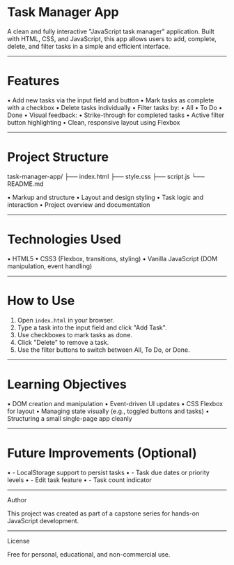 # Task Manager App

A clean and fully interactive "JavaScript task manager" application. Built with HTML, CSS, and JavaScript, this app allows users to add, complete, delete, and filter tasks in a simple and efficient interface.

----------------------------------------------------------

# Features

• Add new tasks via the input field and button
• Mark tasks as complete with a checkbox
• Delete tasks individually
• Filter tasks by:
    • All
    • To Do
    • Done
• Visual feedback:
    • Strike-through for completed tasks
    • Active filter button highlighting
• Clean, responsive layout using Flexbox

----------------------------------------------------------

# Project Structure

task-manager-app/
├── index.html
├── style.css
├── script.js
└── README.md

• Markup and structure
• Layout and design styling
• Task logic and interaction
• Project overview and documentation

----------------------------------------------------------

# Technologies Used

• HTML5
• CSS3 (Flexbox, transitions, styling)
• Vanilla JavaScript (DOM manipulation, event handling)

----------------------------------------------------------

# How to Use

1. Open `index.html` in your browser.
2. Type a task into the input field and click "Add Task".
3. Use checkboxes to mark tasks as done.
4. Click "Delete" to remove a task.
5. Use the filter buttons to switch between All, To Do, or Done.

----------------------------------------------------------

# Learning Objectives

• DOM creation and manipulation
• Event-driven UI updates
• CSS Flexbox for layout
• Managing state visually (e.g., toggled buttons and tasks)
• Structuring a small single-page app cleanly

----------------------------------------------------------

# Future Improvements (Optional)

• - LocalStorage support to persist tasks
• - Task due dates or priority levels
• - Edit task feature
• - Task count indicator

----------------------------------------------------------

Author

This project was created as part of a capstone series for hands-on JavaScript development.

----------------------------------------------------------

License

Free for personal, educational, and non-commercial use.

